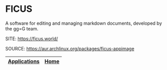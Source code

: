 # FICUS

 A software for editing and managing markdown documents, 
 developed by the gg=G team.

 SITE: https://ficus.world/

 SOURCE: https://aur.archlinux.org/packages/ficus-appimage

 | [Applications](https://portable-linux-apps.github.io/apps.html) | [Home](https://portable-linux-apps.github.io)
 | --- | --- |
